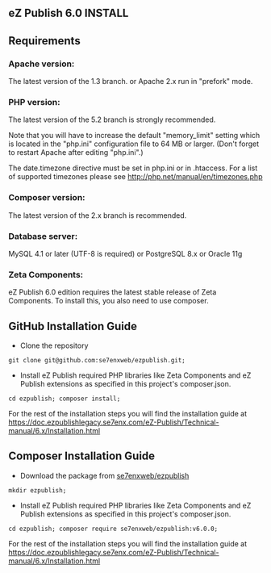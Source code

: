 ## eZ Publish 6.0 INSTALL


Requirements
------------

### Apache version:

   The latest version of the 1.3 branch.
   or
   Apache 2.x run in "prefork" mode.

### PHP version:

   The latest version of the 5.2 branch is strongly recommended.

   Note that you will have to increase the default "memory_limit" setting
   which is located in the "php.ini" configuration file to 64 MB or larger. (Don't
   forget to restart Apache after editing "php.ini".)

   The date.timezone directive must be set in php.ini or in
   .htaccess. For a list of supported timezones please see
   http://php.net/manual/en/timezones.php

### Composer version:

   The latest version of the 2.x branch is recommended.

### Database server:
   MySQL 4.1 or later (UTF-8 is required)
   or
   PostgreSQL 8.x
   or
   Oracle 11g

### Zeta Components:

eZ Publish 6.0 edition requires the latest stable release of Zeta Components.
   To install this, you also need to use composer.


GitHub Installation Guide
------------------

- Clone the repository

`git clone git@github.com:se7enxweb/ezpublish.git;`

- Install eZ Publish required PHP libraries like Zeta Components and eZ Publish extensions as specified in this project's composer.json.

`cd ezpublish; composer install;`

For the rest of the installation steps you will find the installation guide at https://doc.ezpublishlegacy.se7enx.com/eZ-Publish/Technical-manual/6.x/Installation.html


Composer Installation Guide
------------------

- Download the package from [se7enxweb/ezpublish](https://packagist.org/packages/se7enxweb/ezpublish)

`mkdir ezpublish;`

- Install eZ Publish required PHP libraries like Zeta Components and eZ Publish extensions as specified in this project's composer.json.

`cd ezpublish; composer require se7enxweb/ezpublish:v6.0.0;`

For the rest of the installation steps you will find the installation guide at https://doc.ezpublishlegacy.se7enx.com/eZ-Publish/Technical-manual/6.x/Installation.html

